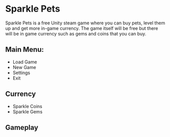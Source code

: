 # Sparkle Pets
Sparkle Pets is a free Unity steam game where you can buy pets, level them up and get more in-game currency. The game itself will be free but there will be in game currency such as gems and coins that you can buy.


## Main Menu:
* Load Game
* New Game
* Settings
* Exit

## Currency
* Sparkle Coins
* Sparkle Gems

## Gameplay
